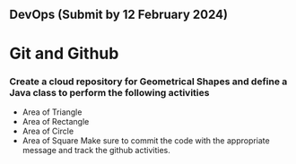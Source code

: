 ## DevOps (Submit by 12 February 2024)
# Git and Github


### Create a cloud repository for Geometrical Shapes and define a Java class to perform the following activities
- Area of Triangle
- Area of Rectangle
- Area of Circle
- Area of Square
Make sure to commit the code with the appropriate message and track the github activities.
